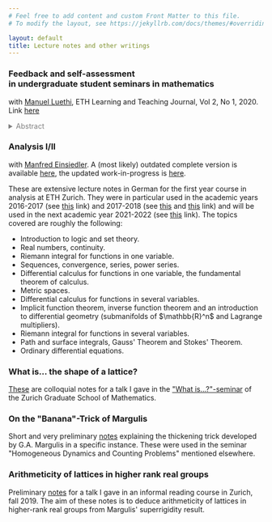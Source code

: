 ```yaml
---
# Feel free to add content and custom Front Matter to this file.
# To modify the layout, see https://jekyllrb.com/docs/themes/#overriding-theme-defaults

layout: default
title: Lecture notes and other writings
---
```



### Feedback and self-assessment <br> in undergraduate student seminars in mathematics

with <a href="https://manuelluethi.github.io/">Manuel Luethi</a>, ETH Learning and Teaching Journal, Vol 2, No 1, 2020. Link <a href="https://learningteaching.ethz.ch/index.php/lt-eth/article/view/77/38">here</a>  
<details style="color:gray"><summary>Abstract</summary>
    In this article we will discuss bachelor’s seminars in mathematics at ETH. Most students (in 
these  seminars)  are  neither  used  to  individually  preparing  material  from  textbooks  nor  to discussing advances mathematics with fellow students. 
As these seminars usually follow a single thread, it is often impossible to quickly catch up on 
the content of past lectures. Hence there is also the risk that students only focus on their own 
talks, which often results in badly aligned talks.
To overcome these problems, we 
implemented two tweaks to the standard setup. These are 
extensive  meetings  with  the  organizers  and  few  mandatory  exercises.
We  will  evaluate  the success  of  these  measures  and,  where  success  is  scarce,  propose  further  measures  to possibly address these problems.
</details>  


  
### Analysis I/II
<p>with <a href="https://people.math.ethz.ch/~einsiedl/">Manfred Einsiedler</a>. A (most likely) outdated complete version is available <a href="lecture_notes/Analysis-Skript.pdf">here</a>, 
the updated work-in-progress is <a href="https://people.math.ethz.ch/~einsiedl/Analysis-Skript.pdf">here</a>.</p>

These are extensive lecture notes in German for the first year course in analysis at ETH Zurich. 
They were in particular used in the academic years 2016-2017 (see <a href="https://metaphor.ethz.ch/x/2017/fs/401-1262-07L/">this</a> link) and 2017-2018 (see <a href="https://metaphor.ethz.ch/x/2017/hs/401-1261-07L/">this</a> and <a href="https://metaphor.ethz.ch/x/2018/fs/401-1262-07L/">this</a> link)
and will be used in the next academic year 2021-2022 (see <a href="https://metaphor.ethz.ch/x/2021/hs/401-1261-07L/">this</a> link).
The topics covered are roughly the following:
<ul>
<li>
Introduction to logic and set theory.
</li>
<li>
Real numbers, continuity.
</li>
<li>
Riemann integral for functions in one variable.
</li>
<li>
Sequences, convergence, series, power series.
</li>
<li>
Differential calculus for functions in one variable, the fundamental theorem of calculus.
</li>
<li>
Metric spaces.
</li>
<li>
Differential calculus for functions in several variables.
</li>
<li>
Implicit function theorem, inverse function theorem and an introduction to differential geometry (submanifolds of $\mathbb{R}^n$ and Lagrange multipliers).
</li>
<li>
Riemann integral for functions in several variables.
</li>
<li>
Path and surface integrals, Gauss' Theorem and Stokes' Theorem.
</li>
<li>
Ordinary differential equations.
</li>
</ul>

<h3>
What is... the shape of a lattice?
</h3>

[These](lecture_notes/what_is.pdf) are colloquial notes for a talk I gave in the 
<a href="https://www.math.uzh.ch/index.php?id=ve_ko_det&key1=0&key2=1144&key3=121&semId=37">"What is...?"-seminar</a> of the Zurich Graduate School of Mathematics.

<h3>On the "Banana"-Trick of Margulis</h3>

Short and very preliminary [notes](lecture_notes/banana.pdf) explaining the thickening trick developed by G.A. Margulis in a specific instance. These were used in the seminar "Homogeneous Dynamics and Counting Problems" mentioned elsewhere.

<h3>Arithmeticity of lattices in higher rank real groups</h3>

Preliminary [notes](lecture_notes/ArithmeticityMargulis.pdf) for a talk I gave in an informal reading course in Zurich, fall 2019. 
The aim of these notes is to deduce arithmeticity of lattices in higher-rank real groups from Margulis' superrigidity result.




